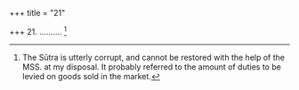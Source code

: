 +++
title = "21"

+++
21. .......... [^14] 


[^14]:  The Sūtra is utterly corrupt, and cannot be restored with the help of the MSS. at my disposal. It probably referred to the amount of duties to be levied on goods sold in the market.
